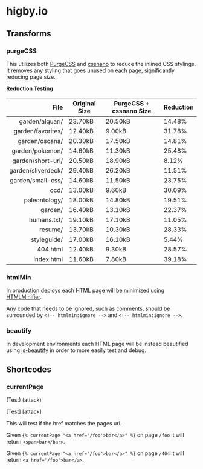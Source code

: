 # higby.io

## Transforms

### purgeCSS

This utilizes both [PurgeCSS](https://github.com/FullHuman/purgecss/) and [cssnano](https://github.com/cssnano/cssnano/) to reduce the inlined CSS stylings. It removes any styling that goes unused on each page, significantly reducing page size.

**Reduction Testing**

|               File | Original Size | PurgeCSS + cssnano Size | Reduction |
| -----------------: | ------------- | ----------------------- | :-------- |
|    garden/alquari/ | 23.70kB       | 20.50kB                 | 14.48%    |
|  garden/favorites/ | 12.40kB       | 9.00kB                  | 31.78%    |
|     garden/oscana/ | 20.30kB       | 17.50kB                 | 14.81%    |
|    garden/pokemon/ | 14.60kB       | 11.30kB                 | 25.48%    |
|  garden/short-url/ | 20.50kB       | 18.90kB                 | 8.12%     |
| garden/sliverdeck/ | 29.40kB       | 26.20kB                 | 11.51%    |
|  garden/small-css/ | 14.60kB       | 11.50kB                 | 23.75%    |
|               ocd/ | 13.00kB       | 9.60kB                  | 30.09%    |
|      paleontology/ | 18.00kB       | 14.80kB                 | 19.51%    |
|            garden/ | 16.40kB       | 13.10kB                 | 22.37%    |
|        humans.txt/ | 19.10kB       | 17.10kB                 | 11.05%    |
|            resume/ | 13.70kB       | 10.30kB                 | 28.33%    |
|        styleguide/ | 17.00kB       | 16.10kB                 | 5.44%     |
|           404.html | 12.40kB       | 9.30kB                  | 28.57%    |
|         index.html | 11.60kB       | 7.80kB                  | 39.18%    |

### htmlMin

In production deploys each HTML page will be minimized using [HTMLMinifier](https://github.com/kangax/html-minifier/).

Any code that needs to be ignored, such as comments, should be surrounded by `<!-- htmlmin:ignore -->` and `<!-- htmlmin:ignore -->`.

### beautify

In development environments each HTML page will be instead beautified using [js-beautify](https://github.com/beautify-web/js-beautify/) in order to more easily test and debug.

## Shortcodes

### currentPage

(Test) (attack)

[Test] [attack]

This will test if the href matches the pages url.

Given `{% currentPage "<a href='/foo'>bar</a>" %}` on page `/foo` it will return `<span>bar</bar>`.

Given `{% currentPage "<a href='/foo'>bar</a>" %}` on page `/404` it will return `<a href='/foo'>bar</a>`.
